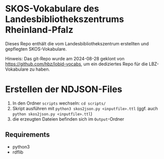 # SKOS-Vokabulare des Landesbibliothekszentrums Rheinland-Pfalz

Dieses Repo enthält die vom Landesbibliothekszentrum erstellten und gepflegten SKOS-Vokabulare.

Hinweis: Das git-Repo wurde am 2024-08-28 geklont von https://github.com/hbz/lobid-vocabs, um ein dediziertes Repo für die LBZ-Vokabulare zu haben.


# Erstellen der NDJSON-Files 

1. In den Ordner `scripts` wechseln: `cd scripts/`
2. Skript ausführen mit `python3 skos2json.py <inputfile>.ttl` (ggf. auch `python skos2json.py <inputfile>.ttl`)
3. die erzeugten Dateien befinden sich im `Output`-Ordner

## Requirements
* python3
* rdflib